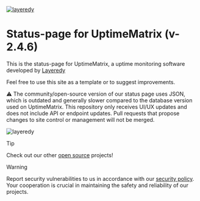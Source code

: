 [![layeredy](https://cdn.layeredy.com/uptimematrix/wordmark.png)](https://uptimematrix.com)

# Status-page for UptimeMatrix (v-2.4.6)
This is the status-page for UptimeMatrix, a uptime monitoring software developed by [Layeredy](https://layeredy.com)

Feel free to use this site as a template or to suggest improvements. 

⚠️ The community/open-source version of our status page uses JSON, which is outdated and generally slower compared to the database version used on UptimeMatrix. This repository only receives UI/UX updates and does not include API or endpoint updates. Pull requests that propose changes to site control or management will not be merged.

![layeredy](https://cdn.layeredy.com/github_images/statuspage-v-2-4-5.png)

> [!TIP]
> Check out our other [open source](https://github.com/layeredy) projects!

> [!WARNING]
> Report security vulnerabilities to us in accordance with our [security policy](https://layeredy.com/security-policy/). Your cooperation is crucial in maintaining the safety and reliability of our projects.

